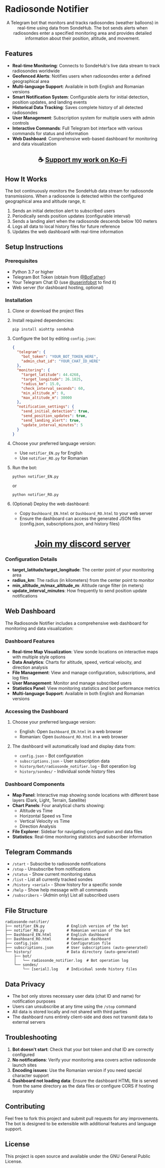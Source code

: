 # Radiosonde Notifier

<div align="center">

A Telegram bot that monitors and tracks radiosondes (weather balloons) in real-time using data from SondeHub. The bot sends alerts when radiosondes enter a specified monitoring area and provides detailed information about their position, altitude, and movement.

</div>

## Features

- **Real-time Monitoring**: Connects to SondeHub's live data stream to track radiosondes worldwide
- **Geofenced Alerts**: Notifies users when radiosondes enter a defined geographical area
- **Multi-language Support**: Available in both English and Romanian versions
- **Smart Notification System**: Configurable alerts for initial detection, position updates, and landing events
- **Historical Data Tracking**: Saves complete history of all detected radiosondes
- **User Management**: Subscription system for multiple users with admin controls
- **Interactive Commands**: Full Telegram bot interface with various commands for status and information
- **Web Dashboard**: Comprehensive web-based dashboard for monitoring and data visualization

<div align="center">

## ☕ [Support my work on Ko-Fi](https://ko-fi.com/thatsinewave)

</div>

## How It Works

The bot continuously monitors the SondeHub data stream for radiosonde transmissions. When a radiosonde is detected within the configured geographical area and altitude range, it:

1. Sends an initial detection alert to subscribed users
2. Periodically sends position updates (configurable interval)
3. Sends a landing alert when the radiosonde descends below 100 meters
4. Logs all data to local history files for future reference
5. Updates the web dashboard with real-time information

## Setup Instructions

### Prerequisites

- Python 3.7 or higher
- Telegram Bot Token (obtain from [@BotFather](https://t.me/BotFather))
- Your Telegram Chat ID (use [@userinfobot](https://t.me/userinfobot) to find it)
- Web server (for dashboard hosting, optional)

### Installation

1. Clone or download the project files
2. Install required dependencies:
   ```
   pip install aiohttp sondehub
   ```

3. Configure the bot by editing `config.json`:
   ```json
   {
     "telegram": {
       "bot_token": "YOUR_BOT_TOKEN_HERE",
       "admin_chat_id": "YOUR_CHAT_ID_HERE"
     },
     "monitoring": {
       "target_latitude": 44.4268,
       "target_longitude": 26.1025,
       "radius_km": 15.0,
       "check_interval_seconds": 60,
       "min_altitude_m": 0,
       "max_altitude_m": 30000
     },
     "notification_settings": {
       "send_initial_detection": true,
       "send_position_updates": true,
       "send_landing_alert": true,
       "update_interval_minutes": 5
     }
   }
   ```

4. Choose your preferred language version:
   - Use `notifier_EN.py` for English
   - Use `notifier_RO.py` for Romanian

5. Run the bot:
   ```
   python notifier_EN.py
   ```
   or
   ```
   python notifier_RO.py
   ```

6. (Optional) Deploy the web dashboard:
   - Copy `Dashboard_EN.html` or `Dashboard_RO.html` to your web server
   - Ensure the dashboard can access the generated JSON files (config.json, subscriptions.json, and history files)

<div align="center">

# [Join my discord server](https://thatsinewave.github.io/Discord-Redirect/)

</div>

### Configuration Details

- **target_latitude/target_longitude**: The center point of your monitoring area
- **radius_km**: The radius (in kilometers) from the center point to monitor
- **min_altitude_m/max_altitude_m**: Altitude range filter (in meters)
- **update_interval_minutes**: How frequently to send position update notifications

## Web Dashboard

The Radiosonde Notifier includes a comprehensive web dashboard for monitoring and data visualization:

### Dashboard Features

- **Real-time Map Visualization**: View sonde locations on interactive maps with multiple style options
- **Data Analytics**: Charts for altitude, speed, vertical velocity, and direction analysis
- **File Management**: View and manage configuration, subscriptions, and log files
- **User Management**: Monitor and manage subscribed users
- **Statistics Panel**: View monitoring statistics and bot performance metrics
- **Multi-language Support**: Available in both English and Romanian versions

### Accessing the Dashboard

1. Choose your preferred language version:
   - English: Open `Dashboard_EN.html` in a web browser
   - Romanian: Open `Dashboard_RO.html` in a web browser

2. The dashboard will automatically load and display data from:
   - `config.json` - Bot configuration
   - `subscriptions.json` - User subscription data
   - `history/bot/radiosonde_notifier.log` - Bot operation log
   - `history/sondes/` - Individual sonde history files

### Dashboard Components

- **Map Panel**: Interactive map showing sonde locations with different base layers (Dark, Light, Terrain, Satellite)
- **Chart Panels**: Four analytical charts showing:
  - Altitude vs Time
  - Horizontal Speed vs Time
  - Vertical Velocity vs Time
  - Direction Analysis
- **File Explorer**: Sidebar for navigating configuration and data files
- **Statistics**: Real-time monitoring statistics and subscriber information

## Telegram Commands

- `/start` - Subscribe to radiosonde notifications
- `/stop` - Unsubscribe from notifications
- `/status` - Show current monitoring status
- `/list` - List all currently tracked sondes
- `/history <serial>` - Show history for a specific sonde
- `/help` - Show help message with all commands
- `/subscribers` - (Admin only) List all subscribed users

## File Structure

```
radiosonde-notifier/
├── notifier_EN.py          # English version of the bot
├── notifier_RO.py          # Romanian version of the bot
├── Dashboard_EN.html       # English dashboard
├── Dashboard_RO.html       # Romanian dashboard
├── config.json             # Configuration file
├── subscriptions.json      # User subscriptions (auto-generated)
└── history/                # Data directory (auto-generated)
    ├── bot/
    │   └── radiosonde_notifier.log  # Bot operation log
    └── sondes/
        └── [serial].log    # Individual sonde history files
```

## Data Privacy

- The bot only stores necessary user data (chat ID and name) for notification purposes
- Users can unsubscribe at any time using the `/stop` command
- All data is stored locally and not shared with third parties
- The dashboard runs entirely client-side and does not transmit data to external servers

## Troubleshooting

1. **Bot doesn't start**: Check that your bot token and chat ID are correctly configured
2. **No notifications**: Verify your monitoring area covers active radiosonde launch sites
3. **Encoding issues**: Use the Romanian version if you need special character support
4. **Dashboard not loading data**: Ensure the dashboard HTML file is served from the same directory as the data files or configure CORS if hosting separately

## Contributing

Feel free to fork this project and submit pull requests for any improvements. The bot is designed to be extensible with additional features and language support.

## License

This project is open source and available under the GNU General Public License.